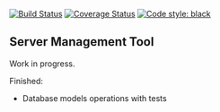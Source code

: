 [![Build Status](https://travis-ci.com/LukasPolon/smt.svg?branch=master)](https://travis-ci.com/LukasPolon/smt)
[![Coverage Status](https://coveralls.io/repos/github/LukasPolon/smt/badge.svg?branch=coveralls_setup)](https://coveralls.io/github/LukasPolon/smt?branch=coveralls_setup)
[![Code style: black](https://img.shields.io/badge/code%20style-black-000000.svg)](https://github.com/psf/black)

## Server Management Tool

Work in progress.

Finished:
  * Database models operations with tests
